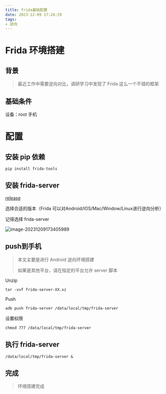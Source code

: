 ```yaml
---
title: frida基础配置
date: 2023-12-09 17:24:29
tags:
- 逆向
---
```




# Frida 环境搭建



## 背景

> 最近工作中需要逆向对比，调研学习中发现了 Frida 这么一个不错的框架



## 基础条件



设备：root 手机



# 配置



## 安装 pip 依赖



```shell
pip install frida-tools
```



## 安装 frida-server



[release](https://github.com/frida/frida/releases)

选择合适的版本（Frida 可以对Android/IOS/Mac/Window/Linux进行逆向分析）

记得选择 frida-server

![image-20231209173405989](https://typora-blog-picture.oss-cn-chengdu.aliyuncs.com/blogimage-20231209173405989.png)



## push到手机



> 本文主要是进行 Android 逆向环境搭建
>
> 如果是其他平台，请在指定的平台允许 server 脚本

Unzip

```shell
tar -xvf frida-server-XX.xz
```

Push

```shell
adb push frida-server /data/local/tmp/frida-server
```

设置权限

```shell
chmod 777 /data/local/tmp/frida-server
```







## 执行 frida-server



```shell
/data/local/tmp/frida-server &
```





## 完成



> 环境搭建完成





